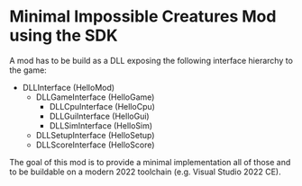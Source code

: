 # Minimal Impossible Creatures Mod using the SDK

A mod has to be build as a DLL exposing the following interface hierarchy to the game:

* DLLInterface (HelloMod)
  * DLLGameInterface (HelloGame)
    * DLLCpuInterface (HelloCpu)
    * DLLGuiInterface (HelloGui)
    * DLLSimInterface (HelloSim)
  * DLLSetupInterface (HelloSetup)
  * DLLScoreInterface (HelloScore)

The goal of this mod is to provide a minimal implementation all of those and to be buildable on a modern 2022 toolchain (e.g. Visual Studio 2022 CE).
